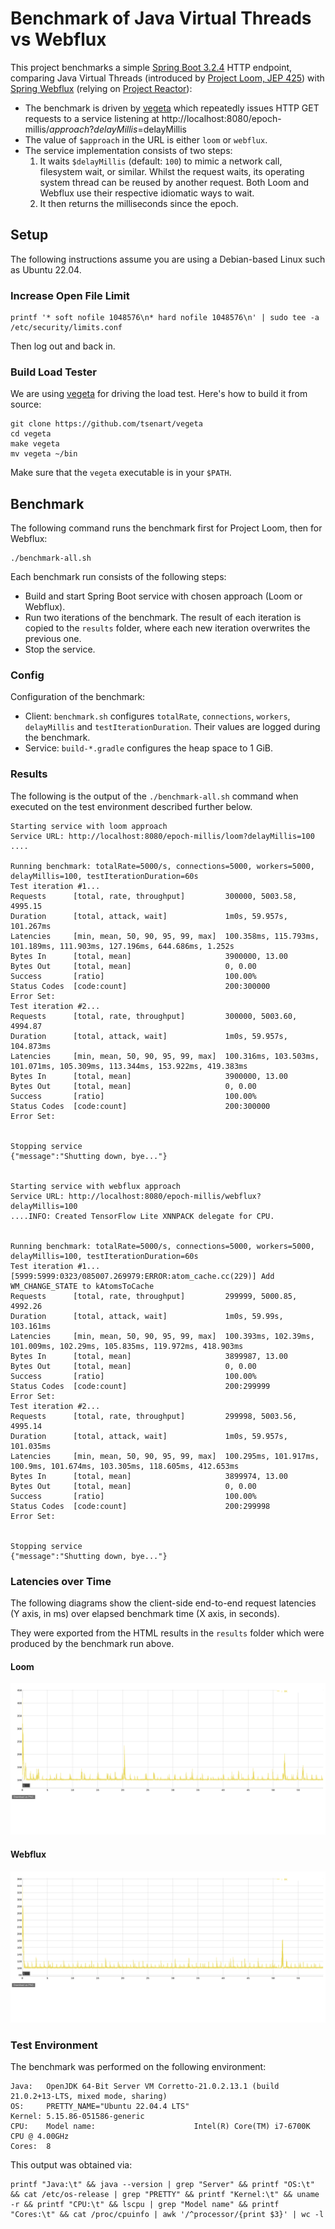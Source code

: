 # Benchmark of Java Virtual Threads vs Webflux

This project benchmarks a simple [Spring Boot 3.2.4](https://spring.io/projects/spring-boot) HTTP endpoint, comparing Java Virtual Threads (introduced by [Project Loom, JEP 425](https://openjdk.org/jeps/425)) with [Spring Webflux](https://docs.spring.io/spring-framework/reference/web/webflux.html) (relying on [Project Reactor](https://projectreactor.io/)):
* The benchmark is driven by [vegeta](https://github.com/tsenart/vegeta) which repeatedly issues HTTP GET requests to a service listening at http://localhost:8080/epoch-millis/$approach?delayMillis=$delayMillis
* The value of `$approach` in the URL is either `loom` or `webflux`.
* The service implementation consists of two steps:
  1. It waits `$delayMillis` (default: `100`) to mimic a network call, filesystem wait, or similar. Whilst the request waits, its operating system thread can be reused by another request. Both Loom and Webflux use their respective idiomatic ways to wait. 
  2. It then returns the milliseconds since the epoch.

## Setup 

The following instructions assume you are using a Debian-based Linux such as Ubuntu 22.04. 

### Increase Open File Limit

```shell
printf '* soft nofile 1048576\n* hard nofile 1048576\n' | sudo tee -a /etc/security/limits.conf 
```
Then log out and back in.


### Build Load Tester

We are using [vegeta](https://github.com/tsenart/vegeta) for driving the load test. Here's how to build it from source:

```shell
git clone https://github.com/tsenart/vegeta
cd vegeta
make vegeta
mv vegeta ~/bin
```

Make sure that the `vegeta` executable is in your `$PATH`.

## Benchmark 

The following command runs the benchmark first for Project Loom, then for Webflux:

```shell
./benchmark-all.sh 
```

Each benchmark run consists of the following steps:
* Build and start Spring Boot service with chosen approach (Loom or Webflux).
* Run two iterations of the benchmark. The result of each iteration is copied to the `results` folder, where each new iteration overwrites the previous one.
* Stop the service.

### Config

Configuration of the benchmark:
* Client: `benchmark.sh` configures `totalRate`, `connections`, `workers`, `delayMillis` and `testIterationDuration`. Their values are logged during the benchmark.
* Service: `build-*.gradle` configures the heap space to 1 GiB.

### Results

The following is the output of the `./benchmark-all.sh` command when executed on the test environment described further below.

```
Starting service with loom approach
Service URL: http://localhost:8080/epoch-millis/loom?delayMillis=100
....

Running benchmark: totalRate=5000/s, connections=5000, workers=5000, delayMillis=100, testIterationDuration=60s
Test iteration #1...
Requests      [total, rate, throughput]         300000, 5003.58, 4995.15
Duration      [total, attack, wait]             1m0s, 59.957s, 101.267ms
Latencies     [min, mean, 50, 90, 95, 99, max]  100.358ms, 115.793ms, 101.189ms, 111.903ms, 127.196ms, 644.686ms, 1.252s
Bytes In      [total, mean]                     3900000, 13.00
Bytes Out     [total, mean]                     0, 0.00
Success       [ratio]                           100.00%
Status Codes  [code:count]                      200:300000  
Error Set:
Test iteration #2...
Requests      [total, rate, throughput]         300000, 5003.60, 4994.87
Duration      [total, attack, wait]             1m0s, 59.957s, 104.873ms
Latencies     [min, mean, 50, 90, 95, 99, max]  100.316ms, 103.503ms, 101.071ms, 105.309ms, 113.344ms, 153.922ms, 419.383ms
Bytes In      [total, mean]                     3900000, 13.00
Bytes Out     [total, mean]                     0, 0.00
Success       [ratio]                           100.00%
Status Codes  [code:count]                      200:300000  
Error Set:


Stopping service
{"message":"Shutting down, bye..."}


Starting service with webflux approach
Service URL: http://localhost:8080/epoch-millis/webflux?delayMillis=100
....INFO: Created TensorFlow Lite XNNPACK delegate for CPU.


Running benchmark: totalRate=5000/s, connections=5000, workers=5000, delayMillis=100, testIterationDuration=60s
Test iteration #1...
[5999:5999:0323/085007.269979:ERROR:atom_cache.cc(229)] Add WM_CHANGE_STATE to kAtomsToCache
Requests      [total, rate, throughput]         299999, 5000.85, 4992.26
Duration      [total, attack, wait]             1m0s, 59.99s, 103.161ms
Latencies     [min, mean, 50, 90, 95, 99, max]  100.393ms, 102.39ms, 101.009ms, 102.29ms, 105.835ms, 119.972ms, 418.903ms
Bytes In      [total, mean]                     3899987, 13.00
Bytes Out     [total, mean]                     0, 0.00
Success       [ratio]                           100.00%
Status Codes  [code:count]                      200:299999  
Error Set:
Test iteration #2...
Requests      [total, rate, throughput]         299998, 5003.56, 4995.14
Duration      [total, attack, wait]             1m0s, 59.957s, 101.035ms
Latencies     [min, mean, 50, 90, 95, 99, max]  100.295ms, 101.917ms, 100.9ms, 101.674ms, 103.305ms, 118.605ms, 412.653ms
Bytes In      [total, mean]                     3899974, 13.00
Bytes Out     [total, mean]                     0, 0.00
Success       [ratio]                           100.00%
Status Codes  [code:count]                      200:299998  
Error Set:


Stopping service
{"message":"Shutting down, bye..."}
```

### Latencies over Time 

The following diagrams show the client-side end-to-end request latencies (Y axis, in ms) over elapsed benchmark time (X axis, in seconds). 

They were exported from the HTML results in the `results` folder which were produced by the benchmark run above.

#### Loom

![Loom](results/loom.png "Loom")

#### Webflux

![Webflux](results/webflux.png "Webflux")

### Test Environment

The benchmark was performed on the following environment:

```
Java:   OpenJDK 64-Bit Server VM Corretto-21.0.2.13.1 (build 21.0.2+13-LTS, mixed mode, sharing)
OS:     PRETTY_NAME="Ubuntu 22.04.4 LTS"
Kernel: 5.15.86-051586-generic
CPU:    Model name:                      Intel(R) Core(TM) i7-6700K CPU @ 4.00GHz
Cores:  8
```

This output was obtained via:

```shell
printf "Java:\t" && java --version | grep "Server" && printf "OS:\t" && cat /etc/os-release | grep "PRETTY" && printf "Kernel:\t" && uname -r && printf "CPU:\t" && lscpu | grep "Model name" && printf "Cores:\t" && cat /proc/cpuinfo | awk '/^processor/{print $3}' | wc -l
```
